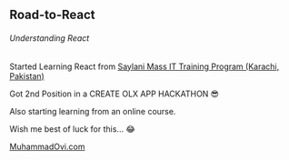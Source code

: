 ## Road-to-React
###### Understanding React

Started Learning React from [Saylani Mass IT Training Program (Karachi, Pakistan)](https://www.facebook.com/saylaniwelfare/)

Got 2nd Position in a CREATE OLX APP HACKATHON 😎

Also starting learning from an online course.

Wish me best of luck for this... 😂

[MuhammadOvi.com](http://muhammadovi.com)
